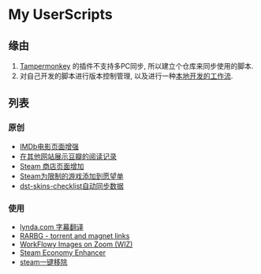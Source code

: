 # My UserScripts

## 缘由

1. [Tampermonkey](https://www.tampermonkey.net/) 的插件不支持多PC同步, 所以建立个仓库来同步使用的脚本.
1. 对自己开发的脚本进行版本控制管理, 以及进行一种[本地开发的工作流](https://stackoverflow.com/a/55568502).

## 列表

### 原创

- [IMDb电影页面增强](https://github.com/SaulLawliet/UserScripts/raw/master/IMDb_Extra_Links/IMDb_Extra_Links.user.js)
- [在其他网站展示豆瓣的阅读记录](https://github.com/SaulLawliet/UserScripts/raw/master/Sync_From_Douban/Sync_From_Douban.user.js)
- [Steam 商店页面增加](https://github.com/SaulLawliet/UserScripts/raw/master/Steam_Store_More_Info/Steam_Store_More_Info.user.js)
- [Steam为限制的游戏添加到愿望单](https://github.com/SaulLawliet/UserScripts/raw/master/Steam_Add_To_Wishlist/Steam_Add_To_Wishlist.user.js)
- [dst-skins-checklist自动同步数据](https://github.com/SaulLawliet/UserScripts/raw/master/DST_Skins_Sync/DST_Skins_Sync.user.js)

### 使用

- [lynda.com 字幕翻译](https://greasyfork.org/en/scripts/377991)
- [RARBG - torrent and magnet links](https://greasyfork.org/en/scripts/23493)
- [WorkFlowy Images on Zoom (WIZ)](https://github.com/rawbytz/WIZ/raw/master/WIZ.user.js)
- [Steam Economy Enhancer](https://raw.githubusercontent.com/Nuklon/Steam-Economy-Enhancer/master/code.user.js)
- [steam一键移除](https://greasyfork.org/en/scripts/372255)
